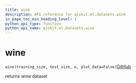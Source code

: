 ```yaml
---
title: wine
description: API reference for qiskit.ml.datasets.wine
in_page_toc_min_heading_level: 1
python_api_type: function
python_api_name: qiskit.ml.datasets.wine
---
```


# wine

<span id="qiskit.ml.datasets.wine" />

`wine(training_size, test_size, n, plot_data=False)`[GitHub](https://github.com/qiskit-community/qiskit-aqua/tree/stable/0.7/qiskit/ml/datasets/wine.py "view source code")

returns wine dataset

